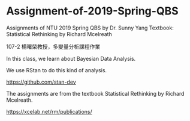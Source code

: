 # Assignment-of-2019-Spring-QBS
Assignments of NTU 2019 Spring QBS by Dr. Sunny Yang
Textbook: Statistical Rethinking by Richard Mcelreath

107-2 楊曙榮教授，多變量分析課程作業

In this class, we learn about Bayesian Data Analysis.

We use RStan to do this kind of analysis.

https://github.com/stan-dev

The assignments are from the textbook Statistical Rethinking by Richard Mcelreath.

https://xcelab.net/rm/publications/

